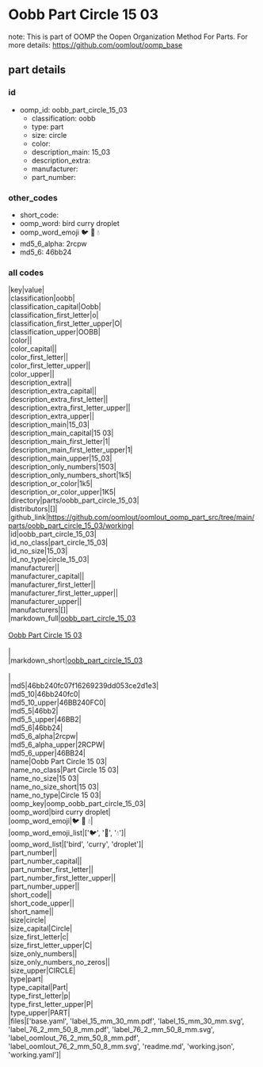 # Oobb Part Circle 15 03  

note: This is part of OOMP the Oopen Organization Method For Parts. For more details: https://github.com/oomlout/oomp_base

##  part details





### id
* oomp_id: oobb_part_circle_15_03
  * classification: oobb
  * type: part
  * size: circle
  * color: 
  * description_main: 15_03
  * description_extra: 
  * manufacturer: 
  * part_number: 

### other_codes
* short_code: 
* oomp_word: bird curry droplet
* oomp_word_emoji :bird: :curry: :droplet:
* md5_6_alpha: 2rcpw
* md5_6: 46bb24

### all codes 
|key|value|  
|classification|oobb|  
|classification_capital|Oobb|  
|classification_first_letter|o|  
|classification_first_letter_upper|O|  
|classification_upper|OOBB|  
|color||  
|color_capital||  
|color_first_letter||  
|color_first_letter_upper||  
|color_upper||  
|description_extra||  
|description_extra_capital||  
|description_extra_first_letter||  
|description_extra_first_letter_upper||  
|description_extra_upper||  
|description_main|15_03|  
|description_main_capital|15 03|  
|description_main_first_letter|1|  
|description_main_first_letter_upper|1|  
|description_main_upper|15_03|  
|description_only_numbers|1503|  
|description_only_numbers_short|1k5|  
|description_or_color|1k5|  
|description_or_color_upper|1K5|  
|directory|parts/oobb_part_circle_15_03|  
|distributors|[]|  
|github_link|https://github.com/oomlout/oomlout_oomp_part_src/tree/main/parts/oobb_part_circle_15_03/working|  
|id|oobb_part_circle_15_03|  
|id_no_class|part_circle_15_03|  
|id_no_size|15_03|  
|id_no_type|circle_15_03|  
|manufacturer||  
|manufacturer_capital||  
|manufacturer_first_letter||  
|manufacturer_first_letter_upper||  
|manufacturer_upper||  
|manufacturers|[]|  
|markdown_full|[oobb_part_circle_15_03](https://github.com/oomlout/oomlout_oomp_part_src/tree/main/parts/oobb_part_circle_15_03/working)<br>[](https://github.com/oomlout/oomlout_oomp_part_src/tree/main/parts/oobb_part_circle_15_03/working)<br>[Oobb Part Circle 15 03](https://github.com/oomlout/oomlout_oomp_part_src/tree/main/parts/oobb_part_circle_15_03/working)<br><br>|  
|markdown_short|[oobb_part_circle_15_03](https://github.com/oomlout/oomlout_oomp_part_src/tree/main/parts/oobb_part_circle_15_03/working)<br><br>|  
|md5|46bb240fc07f16269239dd053ce2d1e3|  
|md5_10|46bb240fc0|  
|md5_10_upper|46BB240FC0|  
|md5_5|46bb2|  
|md5_5_upper|46BB2|  
|md5_6|46bb24|  
|md5_6_alpha|2rcpw|  
|md5_6_alpha_upper|2RCPW|  
|md5_6_upper|46BB24|  
|name|Oobb Part Circle 15 03|  
|name_no_class|Part Circle 15 03|  
|name_no_size|15 03|  
|name_no_size_short|15 03|  
|name_no_type|Circle 15 03|  
|oomp_key|oomp_oobb_part_circle_15_03|  
|oomp_word|bird curry droplet|  
|oomp_word_emoji|:bird: :curry: :droplet:|  
|oomp_word_emoji_list|[':bird:', ':curry:', ':droplet:']|  
|oomp_word_list|['bird', 'curry', 'droplet']|  
|part_number||  
|part_number_capital||  
|part_number_first_letter||  
|part_number_first_letter_upper||  
|part_number_upper||  
|short_code||  
|short_code_upper||  
|short_name||  
|size|circle|  
|size_capital|Circle|  
|size_first_letter|c|  
|size_first_letter_upper|C|  
|size_only_numbers||  
|size_only_numbers_no_zeros||  
|size_upper|CIRCLE|  
|type|part|  
|type_capital|Part|  
|type_first_letter|p|  
|type_first_letter_upper|P|  
|type_upper|PART|  
|files|['base.yaml', 'label_15_mm_30_mm.pdf', 'label_15_mm_30_mm.svg', 'label_76_2_mm_50_8_mm.pdf', 'label_76_2_mm_50_8_mm.svg', 'label_oomlout_76_2_mm_50_8_mm.pdf', 'label_oomlout_76_2_mm_50_8_mm.svg', 'readme.md', 'working.json', 'working.yaml']|  
